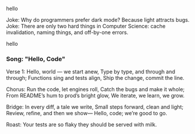 
hello

Joke: Why do programmers prefer dark mode? Because light attracts bugs.
Joke: There are only two hard things in Computer Science: cache invalidation, naming things, and off-by-one errors.


hello

### Song: "Hello, Code"

Verse 1:
Hello, world — we start anew,
Type by type, and through and through;
Functions sing and tests align,
Ship the change, commit the line.

Chorus:
Run the code, let engines roll,
Catch the bugs and make it whole;
From README’s hum to prod’s bright glow,
We iterate, we learn, we grow.

Bridge:
In every diff, a tale we write,
Small steps forward, clean and light;
Review, refine, and then we show—
Hello, code; we’re good to go.

Roast: Your tests are so flaky they should be served with milk.
